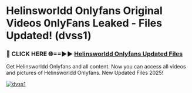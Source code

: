 # Helinsworldd Onlyfans Original Videos 0nlyFans Leaked - Files Updated! (dvss1)

<h3>🔴 CLICK HERE 🌐==►► <a href="https://tinyurl.com/2m67pmp6" rel="nofollow">Helinsworldd Onlyfans Updated Files</a></h3>

Get Helinsworldd Onlyfans and all content. Now you can access all videos and pictures of Helinsworldd Onlyfans. New Updated Files 2025!

[![dvss1](https://i.imgur.com/H4QAA4z.gif)](https://tinyurl.com/2m67pmp6)